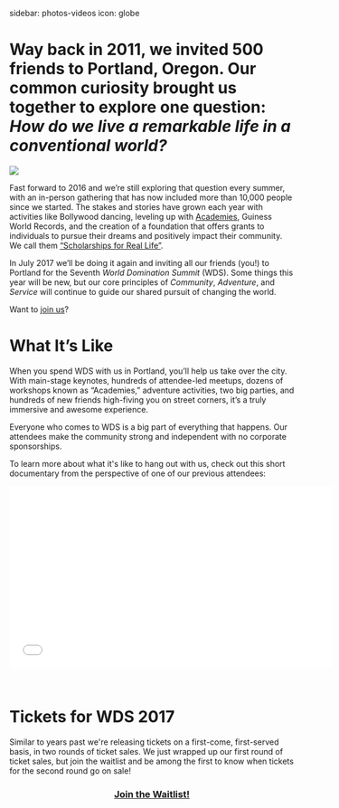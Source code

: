 sidebar: photos-videos
icon: globe

# Way back in 2011, we invited 500 friends to Portland, Oregon. Our common curiosity brought us together to explore one question: *How do we live a remarkable life in a conventional world?* 

<div class="zig-zags_blue"></div>

<img id="story-img-1" src="/images/story/circle-1.jpg"/>

Fast forward to 2016 and we’re still exploring that question every summer, with an in-person gathering that has now included more than 10,000 people since we started. The stakes and stories have grown each year with activities like Bollywood dancing, leveling up with [Academies](/academies), Guiness World Records, and the creation of a foundation that offers grants to individuals to pursue their dreams and positively impact their community. We call them [“Scholarships for Real Life”](/foundation).

In July 2017 we’ll be doing it again and inviting all our friends (you!) to Portland for the Seventh *World Domination Summit* (WDS). Some things this year will be new, but our core principles of *Community*, *Adventure*, and *Service* will continue to guide our shared pursuit of changing the world. 

Want to [join us](/register)?

# **What It’s Like**
 
When you spend WDS with us in Portland, you’ll help us take over the city. With main-stage keynotes, hundreds of attendee-led meetups, dozens of workshops known as “Academies,” adventure activities, two big parties, and hundreds of new friends high-fiving you on street corners, it’s a truly immersive and awesome experience.
 
Everyone who comes to WDS is a big part of everything that happens. Our attendees make the community strong and independent with no corporate sponsorships. 

To learn more about what it's like to hang out with us, check out this short documentary from the perspective of one of our previous attendees:

<iframe src="//player.vimeo.com/video/109903000?title=0&amp;byline=0&amp;portrait=0&amp;color=adbf27" width="570" height="321" frameborder="0" webkitallowfullscreen mozallowfullscreen allowfullscreen></iframe>

&nbsp;

<div class="zig-zags_blue"></div>

# **Tickets for WDS 2017**

Similar to years past we're releasing tickets on a first-come, first-served basis, in two rounds of ticket sales. We just wrapped up our first round of ticket sales, but join the waitlist and be among the first to know when tickets for the second round go on sale!

### <center><a href="https://2017.worlddominationsummit.com/#tickets" target="blank"> Join the Waitlist!</a></center>

<!--# 
<a href="/academies" class="register-banner"><span class="reg-heading">Register now for Academies!</span><span class="reg-subhead">The main stage show is sold out, but you can still attend WDS Academies.</span></a>
-->
